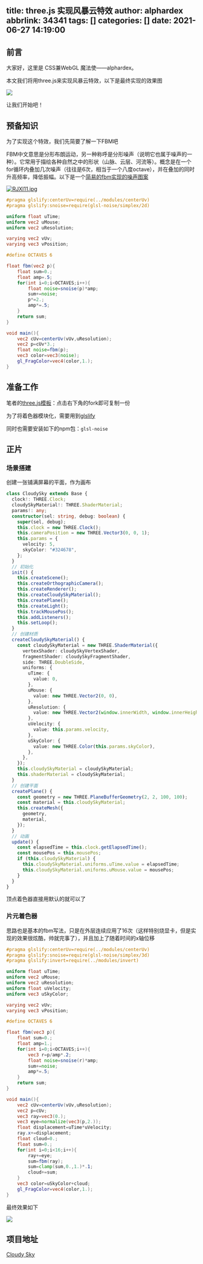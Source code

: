 title: three.js 实现风暴云特效
author: alphardex
abbrlink: 34341
tags: []
categories: []
date: 2021-06-27 14:19:00
---
## 前言

大家好，这里是 CSS兼WebGL 魔法使——alphardex。

本文我们将用three.js来实现风暴云特效，以下是最终实现的效果图

![](https://p3-juejin.byteimg.com/tos-cn-i-k3u1fbpfcp/e504adee900144eba347f9082564282d~tplv-k3u1fbpfcp-watermark.image)

让我们开始吧！

<!--more-->

## 预备知识

为了实现这个特效，我们先简要了解一下FBM吧

FBM中文意思是分形布朗运动，另一种称呼是分形噪声（说明它也属于噪声的一种）。它常用于描绘各种自然之中的形状（山脉、云层、河流等）。概念是在一个for循环内叠加几次噪声（往往是6次，相当于一个八度octave），并在叠加的同时升高频率，降低振幅。以下是一个[简易的fbm实现的噪声图案](https://codepen.io/alphardex/pen/xxdKpyy)

[![RJXl11.jpg](https://z3.ax1x.com/2021/06/27/RJXl11.jpg)](https://imgtu.com/i/RJXl11)

```glsl
#pragma glslify:centerUv=require(../modules/centerUv)
#pragma glslify:snoise=require(glsl-noise/simplex/2d)

uniform float uTime;
uniform vec2 uMouse;
uniform vec2 uResolution;

varying vec2 vUv;
varying vec3 vPosition;

#define OCTAVES 6

float fbm(vec2 p){
    float sum=0.;
    float amp=.5;
    for(int i=0;i<OCTAVES;i++){
        float noise=snoise(p)*amp;
        sum+=noise;
        p*=2.;
        amp*=.5;
    }
    return sum;
}

void main(){
    vec2 cUv=centerUv(vUv,uResolution);
    vec2 p=cUv*3.;
    float noise=fbm(p);
    vec3 color=vec3(noise);
    gl_FragColor=vec4(color,1.);
}
```

## 准备工作

笔者的[three.js模板](https://codepen.io/alphardex/pen/yLaQdOq)：点击右下角的fork即可复制一份

为了将着色器模块化，需要用到[glslify](https://github.com/glslify/glslify)

同时也需要安装如下的npm包：`glsl-noise`

## 正片

### 场景搭建

创建一张铺满屏幕的平面，作为画布

```ts
class CloudySky extends Base {
  clock!: THREE.Clock;
  cloudySkyMaterial!: THREE.ShaderMaterial;
  params!: any;
  constructor(sel: string, debug: boolean) {
    super(sel, debug);
    this.clock = new THREE.Clock();
    this.cameraPosition = new THREE.Vector3(0, 0, 1);
    this.params = {
      velocity: 5,
      skyColor: "#324678",
    };
  }
  // 初始化
  init() {
    this.createScene();
    this.createOrthographicCamera();
    this.createRenderer();
    this.createCloudySkyMaterial();
    this.createPlane();
    this.createLight();
    this.trackMousePos();
    this.addListeners();
    this.setLoop();
  }
  // 创建材质
  createCloudySkyMaterial() {
    const cloudySkyMaterial = new THREE.ShaderMaterial({
      vertexShader: cloudySkyVertexShader,
      fragmentShader: cloudySkyFragmentShader,
      side: THREE.DoubleSide,
      uniforms: {
        uTime: {
          value: 0,
        },
        uMouse: {
          value: new THREE.Vector2(0, 0),
        },
        uResolution: {
          value: new THREE.Vector2(window.innerWidth, window.innerHeight),
        },
        uVelocity: {
          value: this.params.velocity,
        },
        uSkyColor: {
          value: new THREE.Color(this.params.skyColor),
        },
      },
    });
    this.cloudySkyMaterial = cloudySkyMaterial;
    this.shaderMaterial = cloudySkyMaterial;
  }
  // 创建平面
  createPlane() {
    const geometry = new THREE.PlaneBufferGeometry(2, 2, 100, 100);
    const material = this.cloudySkyMaterial;
    this.createMesh({
      geometry,
      material,
    });
  }
  // 动画
  update() {
    const elapsedTime = this.clock.getElapsedTime();
    const mousePos = this.mousePos;
    if (this.cloudySkyMaterial) {
      this.cloudySkyMaterial.uniforms.uTime.value = elapsedTime;
      this.cloudySkyMaterial.uniforms.uMouse.value = mousePos;
    }
  }
}
```

顶点着色器直接用默认的就可以了

### 片元着色器

思路也是基本的fbm写法，只是在外层连续应用了16次（这样特别烧显卡，但是实现的效果很炫酷，帅就完事了），并且加上了随着时间的x轴位移

```glsl
#pragma glslify:centerUv=require(../modules/centerUv)
#pragma glslify:snoise=require(glsl-noise/simplex/3d)
#pragma glslify:invert=require(../modules/invert)

uniform float uTime;
uniform vec2 uMouse;
uniform vec2 uResolution;
uniform float uVelocity;
uniform vec3 uSkyColor;

varying vec2 vUv;
varying vec3 vPosition;

#define OCTAVES 6

float fbm(vec3 p){
    float sum=0.;
    float amp=1.;
    for(int i=0;i<OCTAVES;i++){
        vec3 r=p/amp*.2;
        float noise=snoise(r)*amp;
        sum+=noise;
        amp*=.5;
    }
    return sum;
}

void main(){
    vec2 cUv=centerUv(vUv,uResolution);
    vec2 p=cUv;
    vec3 ray=vec3(0.);
    vec3 eye=normalize(vec3(p,2.));
    float displacement=uTime*uVelocity;
    ray.x+=displacement;
    float cloud=0.;
    float sum=0.;
    for(int i=0;i<16;i++){
        ray+=eye;
        sum=fbm(ray);
        sum=clamp(sum,0.,1.)*.1;
        cloud+=sum;
    }
    vec3 color=uSkyColor+cloud;
    gl_FragColor=vec4(color,1.);
}
```

最终效果如下

![](https://p3-juejin.byteimg.com/tos-cn-i-k3u1fbpfcp/e504adee900144eba347f9082564282d~tplv-k3u1fbpfcp-watermark.image)

## 项目地址

[Cloudy Sky](https://codepen.io/alphardex/pen/oNWvoyo)
